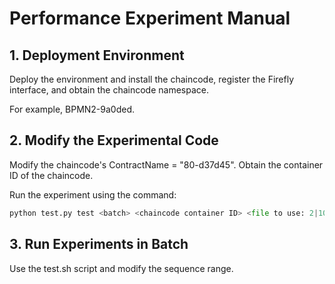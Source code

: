 # Performance Experiment Manual

## 1. Deployment Environment

Deploy the environment and install the chaincode, register the Firefly interface, and obtain the chaincode namespace.

For example, BPMN2-9a0ded.

## 2. Modify the Experimental Code

Modify the chaincode's ContractName = "80-d37d45".
Obtain the container ID of the chaincode.

Run the experiment using the command:

``` python
python test.py test <batch> <chaincode container ID> <file to use: 2|10|20|...|200>
```

## 3. Run Experiments in Batch

Use the test.sh script and modify the sequence range.